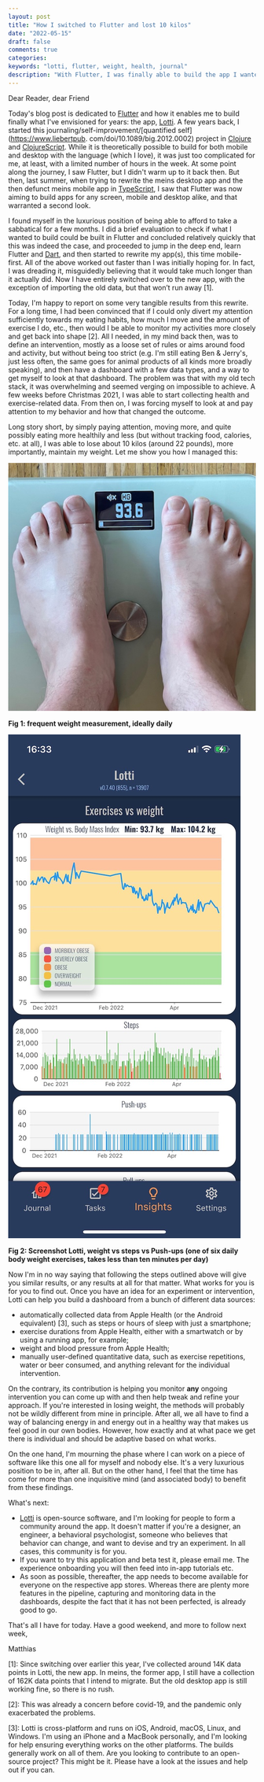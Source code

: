 ```yaml
---
layout: post
title: "How I switched to Flutter and lost 10 kilos"
date: "2022-05-15"
draft: false
comments: true
categories:
keywords: "lotti, flutter, weight, health, journal"
description: "With Flutter, I was finally able to build the app I wanted for tracking health, exercises, etc"
---
```


Dear Reader, dear Friend

Today's blog post is dedicated to [Flutter](https://flutter.dev/) and how it enables me to build finally what I've envisioned for years: the app, [Lotti](https://github.com/matthiasn/lotti). A few years back, I started this journaling/self-improvement/[quantified self](https://www.liebertpub. com/doi/10.1089/big.2012.0002) project in [Clojure](https://clojure.org/) and [ClojureScript](https://clojurescript.org/). While it is theoretically possible to build for both mobile and desktop with the language (which I love), it was just too complicated for me, at least, with a limited number of hours in the week. At some point along the journey, I saw Flutter, but I didn't warm up to it back then. But then, last summer, when trying to rewrite the meins desktop app and the then defunct meins mobile app in [TypeScript](https://www.typescriptlang.org/), I saw that Flutter was now aiming to build apps for any screen, mobile and desktop alike, and that warranted a second look.

I found myself in the luxurious position of being able to afford to take a sabbatical for a few months. I did a brief evaluation to check if what I wanted to build could be built in Flutter and  concluded relatively quickly that this was indeed the case, and proceeded to jump in the deep end, learn Flutter and [Dart](https://dart.dev/), and then started to rewrite my app(s), this time mobile-first.  All of the above worked out faster than I was initially hoping for. In fact, I was dreading it, misguidedly believing that it would take much longer than it actually did. Now I have entirely switched over to the new app, with the exception of importing the old data, but that won’t run away [1].

Today, I'm happy to report on some very tangible results from this rewrite. For a long time, I had been convinced that if I could only divert my attention sufficiently towards my eating habits, how much I move and the amount of exercise I do, etc., then would I be able to monitor my activities more closely and get back into shape [2]. All I needed, in my mind back then, was to define an intervention, mostly as a loose set of rules or aims around food and activity, but without being too strict (e.g. I'm still eating Ben & Jerry's, just less often, the same goes for animal products of all kinds more broadly speaking), and then have a dashboard with a few data types, and a way to get myself to look at that dashboard. The problem was that with my old tech stack, it was overwhelming and seemed verging on impossible to achieve. A few weeks before Christmas 2021, I was able to start collecting health and exercise-related data. From then on, I was forcing myself to look at and pay attention to my behavior and how that changed the outcome.

Long story short, by simply paying attention, moving more, and quite possibly eating more healthily and less (but without tracking food, calories, etc. at all), I was able to lose about 10 kilos (around 22 pounds), more importantly, maintain my weight. Let me show you how I managed this:


![body weight scale](../images/2022-05-14_scale.jpg "daily weight measurement")


**Fig 1: frequent weight measurement, ideally daily**


![screenshot of dashbaord](../images/2022-05-14_charts.jpg "user configured dashboard")


**Fig 2: Screenshot Lotti, weight vs steps vs Push-ups (one of six daily body weight exercises, takes less than ten minutes per day)**

Now I'm in no way saying that following the steps outlined above will give you similar results, or any results at all for that matter. What works for you is for you to find out. Once you have an idea for an experiment or intervention, Lotti can help you build a dashboard from a bunch of different data sources:

* automatically collected data from Apple Health (or the Android equivalent) [3], such as steps or hours of sleep with just a smartphone;
* exercise durations from Apple Health, either with a smartwatch or by using a running app, for example;
* weight and blood pressure from Apple Health;
* manually user-defined quantitative data, such as exercise repetitions, water or beer consumed, and anything relevant for the individual intervention.

On the contrary, its contribution is helping you monitor **any** ongoing intervention you can come up with and then help tweak and refine your approach. If you're interested in losing weight, the methods will probably not be wildly different from mine in principle. After all, we all have to find a way of balancing energy in and energy out in a healthy way that makes us feel good in our own bodies. However, how exactly and at what pace we get there is individual and should be adaptive based on what works.

On the one hand, I'm mourning the phase where I can work on a piece of software like this one all for myself and nobody else. It's a very luxurious position to be in, after all. But on the other hand, I feel that the time has come for more than one inquisitive mind (and associated  body) to benefit from these findings.

What's next:

* [Lotti](https://github.com/matthiasn/lotti) is open-source software, and I'm looking for people to form a community around the app. It doesn't matter if you're a designer, an engineer, a behavioral psychologist, someone who believes that behavior can change, and want to devise and try an experiment. In all cases, this community is for you.
* If you want to try this application and beta test it, please email me. The experience onboarding you will then feed into in-app tutorials etc.
* As soon as possible, thereafter, the app needs to become available for everyone on the respective app stores. Whereas there are plenty more features in the pipeline, capturing and monitoring data in the dashboards, despite the fact that it has not been perfected, is already good to go.

That's all I have for today. Have a good weekend, and more to follow next week,

Matthias

[1]: Since switching over earlier this year, I've collected around 14K data points in Lotti, the new app. In meins, the former app, I still have a collection of 162K data points that I intend to migrate. But the old desktop app is still working fine, so there is no rush.

[2]: This was already a concern before covid-19, and the pandemic only exacerbated the problems.

[3]: Lotti is cross-platform and runs on iOS, Android, macOS, Linux, and Windows. I'm using an iPhone and a MacBook personally, and I'm looking for help ensuring everything works on the other platforms. The builds generally work on all of them. Are you looking to contribute to an open-source project? This might be it. Please have a look at the issues and help out if you can.  